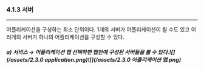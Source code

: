 ### 4.1.3   서버

---

어플리케이션을 구성하는 최소 단위이다. 1개의 서버가 어플리케이션이 될 수도 있고 여러개의 서버가 하나의 어플리케이션을 구성할 수 있다.

##### a\)    서비스 → 어플리케이션 맵 선택하면 맵안에 구성된 서버들을 볼 수 있다.![](/assets/2.3.0 application.png)![](/assets/2.3.0 어플리케이션 맵.png)



